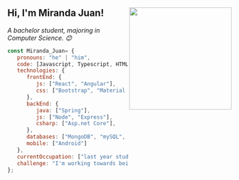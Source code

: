 
<h2> Hi, I'm Miranda Juan! <img align='right' src="https://media.giphy.com/media/ieyl9zmCjO4b4t6qoY/giphy.gif" width="230"></h2>

<p><em>A bachelor student, majoring in Computer Science. 😊</br>
</em></p>


```javascript
const Miranda_Juan= {
   pronouns: "he" | "him",
   code: [Javascript, Typescript, HTML, CSS, Java, Ruby],
   technologies: {
      frontEnd: {
         js: ["React", "Angular"],
         css: ["Bootstrap", "Material Design", "Semantic UI"]
      },
      backEnd: {
         java: ["Spring"],
         js: ["Node", "Express"],
         csharp: ["Asp.net Core"],
      },
      databases: ["MongoDB", "mySQL", "PostgreSQL"],
      mobile: ["Android"]
   },
   currentOccupation: ["last year student, open for job opportunities"],
   challenge: "I'm working towards being able to run a marathon."
};
```
</br></br>


